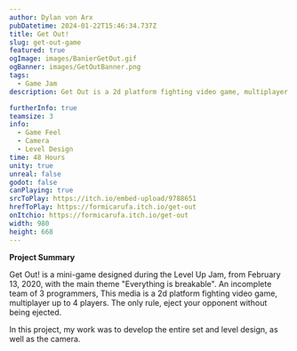 ```yaml
---
author: Dylan von Arx
pubDatetime: 2024-01-22T15:46:34.737Z
title: Get Out!
slug: get-out-game
featured: true
ogImage: images/BanierGetOut.gif
ogBanner: images/GetOutBanner.png
tags:
  - Game Jam
description: Get Out is a 2d platform fighting video game, multiplayer up to 4 players. The only rule, eject your opponent without being ejected.

furtherInfo: true
teamsize: 3
info:
  - Game Feel
  - Camera
  - Level Design
time: 48 Hours
unity: true
unreal: false
godot: false
canPlaying: true
srcToPlay: https://itch.io/embed-upload/9788651
hrefToPlay: https://formicarufa.itch.io/get-out
onItchio: https://formicarufa.itch.io/get-out
width: 980
height: 668
---
```


<b>Project Summary</b>

Get Out! is a mini-game designed during the Level Up Jam, from February 13, 2020, with the main theme "Everything is breakable". An incomplete team of 3 programmers, This media is a 2d platform fighting video game, multiplayer up to 4 players. The only rule, eject your opponent without being ejected.

In this project, my work was to develop the entire set and level design, as well as the camera.
